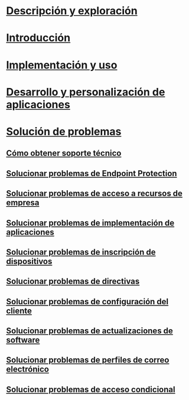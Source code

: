 # [Descripción y exploración](/intune/understand-explore/introduction-to-microsoft-intune)
# [Introducción](/intune/get-started/what-to-know-before-you-start-microsoft-intune)
<!-- # [Plan and Design](/intune/plan-design/ways-to-do-enterprise-mobility) -->
# [Implementación y uso](/intune/deploy-use/overview-of-device-and-app-lifecycles-in-microsoft-intune)
# [Desarrollo y personalización de aplicaciones](/intune/develop/intune-app-sdk)

# [Solución de problemas](general-troubleshooting-tips-for-microsoft-intune.md)
## [Cómo obtener soporte técnico](how-to-get-support-for-microsoft-intune.md)
## [Solucionar problemas de Endpoint Protection](Troubleshoot-Endpoint-Protection-in-microsoft-intune.md)
## [Solucionar problemas de acceso a recursos de empresa](Troubleshoot-company-resource-access-problems-with-microsoft-intune.md)
## [Solucionar problemas de implementación de aplicaciones](Troubleshoot-app-deployment-problems-in-microsoft-intune.md)
## [Solucionar problemas de inscripción de dispositivos](troubleshoot-device-enrollment-in-intune.md)
## [Solucionar problemas de directivas](Troubleshoot-policies-in-microsoft-intune.md)
## [Solucionar problemas de configuración del cliente](Troubleshoot-client-setup-in-microsoft-intune.md)
## [Solucionar problemas de actualizaciones de software](Troubleshoot-software-updates-in-microsoft-intune.md)
## [Solucionar problemas de perfiles de correo electrónico](Troubleshoot-email-profiles-in-microsoft-intune.md)
## [Solucionar problemas de acceso condicional](troubleshoot-conditional-access.md)

<!--HONumber=Jul16_HO3-->


